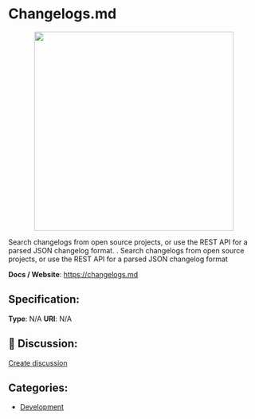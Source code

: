 # Changelogs.md
<p align="center">
    <img width="400" src="https://raw.githubusercontent.com/apis-list/apis-list/apis/changelogs-md/logo_256x256.png" />
</p>

Search changelogs from open source projects, or use the REST API for a parsed JSON changelog format. . Search changelogs from open source projects, or use the REST API for a parsed JSON changelog format

**Docs / Website**: https://changelogs.md

## Specification:
**Type**:  N/A 
**URI**:  N/A 

## 💬 Discussion:
[Create discussion](link)

## Categories:
- [Development](https://github.com/apis-list/apis-list#development)





